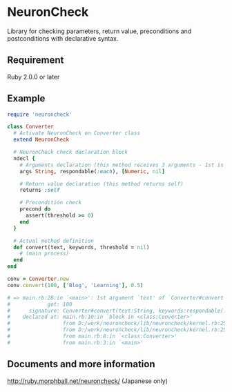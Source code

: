 # NeuronCheck
Library for checking parameters, return value, preconditions and postconditions with declarative syntax.

## Requirement

Ruby 2.0.0 or later

## Example

~~~ ruby
require 'neuroncheck'

class Converter
  # Activate NeuronCheck on Converter class
  extend NeuronCheck

  # NeuronCheck check declaration block
  ndecl {
    # Arguments declaration (this method receives 3 arguments - 1st is String, 2nd is any object has #each method, and 3rd is Numeric or nil.)
    args String, respondable(:each), [Numeric, nil]

    # Return value declaration (this method returns self)
    returns :self

    # Precondition check
    precond do
      assert(threshold >= 0)
    end
  }

  # Actual method definition
  def convert(text, keywords, threshold = nil)
    # (main process)
  end
end

conv = Converter.new
conv.convert(100, ['Blog', 'Learning'], 0.5)

# => main.rb:28:in `<main>': 1st argument `text' of `Converter#convert' must be String, but was 100 (NeuronCheckError)
#            got: 100
#      signature: Converter#convert(text:String, keywords:respondable(:each), threshold:[Numeric, nil]) -> self
#    declared at: main.rb:10:in `block in <class:Converter>'
#                 from D:/work/neuroncheck/lib/neuroncheck/kernel.rb:25:in `instance_eval'
#                 from D:/work/neuroncheck/lib/neuroncheck/kernel.rb:25:in `ndecl'
#                 from main.rb:8:in `<class:Converter>'
#                 from main.rb:3:in `<main>'
~~~

## Documents and more information

<http://ruby.morphball.net/neuroncheck/> (Japanese only)